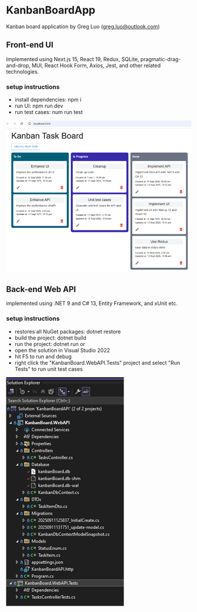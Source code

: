 # KanbanBoardApp

Kanban board application by Greg Luo (greg.luo@outlook.com)

## Front-end UI

Implemented using Next.js 15, React 19, Redux, SQLite, pragmatic-drag-and-drop, MUI, React Hook Form, Axios, Jest, and other related technologies.

### setup instructions

- install dependencies: npm i
- run UI: npm run dev
- run test cases: num run test

![UI](screenshots/UI.png)

## Back-end Web API

implemented using .NET 9 and C# 13, Entity Framework, and xUnit etc.

### setup instructions

- restores all NuGet packages: dotnet restore
- build the project: dotnet build
- run the project: dotnet run
  or
- open the solution in Visual Studio 2022
- hit F5 to run and debug
- right click the "KanbanBoard.WebAPI.Tests" project and select "Run Tests" to run unit test cases

![api](screenshots/api.png)
